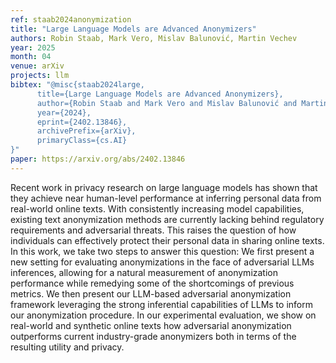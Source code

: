 ```yaml
---
ref: staab2024anonymization
title: "Large Language Models are Advanced Anonymizers"
authors: Robin Staab, Mark Vero, Mislav Balunović, Martin Vechev
year: 2025
month: 04
venue: arXiv
projects: llm
bibtex: "@misc{staab2024large,
      title={Large Language Models are Advanced Anonymizers}, 
      author={Robin Staab and Mark Vero and Mislav Balunović and Martin Vechev},
      year={2024},
      eprint={2402.13846},
      archivePrefix={arXiv},
      primaryClass={cs.AI}
}"
paper: https://arxiv.org/abs/2402.13846
---
```


Recent work in privacy research on large language models has shown that they achieve near human-level performance at inferring personal data from real-world online texts. With consistently increasing model capabilities, existing text anonymization methods are currently lacking behind regulatory requirements and adversarial threats. This raises the question of how individuals can effectively protect their personal data in sharing online texts. In this work, we take two steps to answer this question: We first present a new setting for evaluating anonymizations in the face of adversarial LLMs inferences, allowing for a natural measurement of anonymization performance while remedying some of the shortcomings of previous metrics. We then present our LLM-based adversarial anonymization framework leveraging the strong inferential capabilities of LLMs to inform our anonymization procedure. In our experimental evaluation, we show on real-world and synthetic online texts how adversarial anonymization outperforms current industry-grade anonymizers both in terms of the resulting utility and privacy.